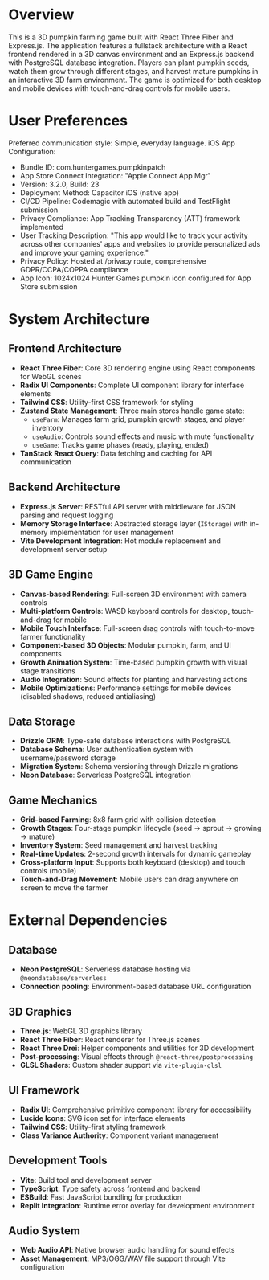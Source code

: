 # Overview

This is a 3D pumpkin farming game built with React Three Fiber and Express.js. The application features a fullstack architecture with a React frontend rendered in a 3D canvas environment and an Express.js backend with PostgreSQL database integration. Players can plant pumpkin seeds, watch them grow through different stages, and harvest mature pumpkins in an interactive 3D farm environment. The game is optimized for both desktop and mobile devices with touch-and-drag controls for mobile users.

# User Preferences

Preferred communication style: Simple, everyday language.
iOS App Configuration: 
- Bundle ID: com.huntergames.pumpkinpatch
- App Store Connect Integration: "Apple Connect App Mgr"
- Version: 3.2.0, Build: 23
- Deployment Method: Capacitor iOS (native app)
- CI/CD Pipeline: Codemagic with automated build and TestFlight submission
- Privacy Compliance: App Tracking Transparency (ATT) framework implemented
- User Tracking Description: "This app would like to track your activity across other companies' apps and websites to provide personalized ads and improve your gaming experience."
- Privacy Policy: Hosted at /privacy route, comprehensive GDPR/CCPA/COPPA compliance
- App Icon: 1024x1024 Hunter Games pumpkin icon configured for App Store submission

# System Architecture

## Frontend Architecture
- **React Three Fiber**: Core 3D rendering engine using React components for WebGL scenes
- **Radix UI Components**: Complete UI component library for interface elements
- **Tailwind CSS**: Utility-first CSS framework for styling
- **Zustand State Management**: Three main stores handle game state:
  - `useFarm`: Manages farm grid, pumpkin growth stages, and player inventory
  - `useAudio`: Controls sound effects and music with mute functionality
  - `useGame`: Tracks game phases (ready, playing, ended)
- **TanStack React Query**: Data fetching and caching for API communication

## Backend Architecture
- **Express.js Server**: RESTful API server with middleware for JSON parsing and request logging
- **Memory Storage Interface**: Abstracted storage layer (`IStorage`) with in-memory implementation for user management
- **Vite Development Integration**: Hot module replacement and development server setup

## 3D Game Engine
- **Canvas-based Rendering**: Full-screen 3D environment with camera controls
- **Multi-platform Controls**: WASD keyboard controls for desktop, touch-and-drag for mobile
- **Mobile Touch Interface**: Full-screen drag controls with touch-to-move farmer functionality
- **Component-based 3D Objects**: Modular pumpkin, farm, and UI components
- **Growth Animation System**: Time-based pumpkin growth with visual stage transitions
- **Audio Integration**: Sound effects for planting and harvesting actions
- **Mobile Optimizations**: Performance settings for mobile devices (disabled shadows, reduced antialiasing)

## Data Storage
- **Drizzle ORM**: Type-safe database interactions with PostgreSQL
- **Database Schema**: User authentication system with username/password storage
- **Migration System**: Schema versioning through Drizzle migrations
- **Neon Database**: Serverless PostgreSQL integration

## Game Mechanics
- **Grid-based Farming**: 8x8 farm grid with collision detection
- **Growth Stages**: Four-stage pumpkin lifecycle (seed → sprout → growing → mature)
- **Inventory System**: Seed management and harvest tracking
- **Real-time Updates**: 2-second growth intervals for dynamic gameplay
- **Cross-platform Input**: Supports both keyboard (desktop) and touch controls (mobile)
- **Touch-and-Drag Movement**: Mobile users can drag anywhere on screen to move the farmer

# External Dependencies

## Database
- **Neon PostgreSQL**: Serverless database hosting via `@neondatabase/serverless`
- **Connection pooling**: Environment-based database URL configuration

## 3D Graphics
- **Three.js**: WebGL 3D graphics library
- **React Three Fiber**: React renderer for Three.js scenes
- **React Three Drei**: Helper components and utilities for 3D development
- **Post-processing**: Visual effects through `@react-three/postprocessing`
- **GLSL Shaders**: Custom shader support via `vite-plugin-glsl`

## UI Framework
- **Radix UI**: Comprehensive primitive component library for accessibility
- **Lucide Icons**: SVG icon set for interface elements
- **Tailwind CSS**: Utility-first styling framework
- **Class Variance Authority**: Component variant management

## Development Tools
- **Vite**: Build tool and development server
- **TypeScript**: Type safety across frontend and backend
- **ESBuild**: Fast JavaScript bundling for production
- **Replit Integration**: Runtime error overlay for development environment

## Audio System
- **Web Audio API**: Native browser audio handling for sound effects
- **Asset Management**: MP3/OGG/WAV file support through Vite configuration